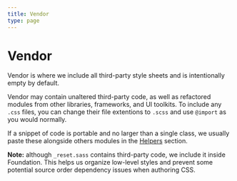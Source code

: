 ```yaml
---
title: Vendor
type: page
---
```


Vendor
======

Vendor is where we include all third-party style sheets and is intentionally empty by default.

Vendor may contain unaltered third-party code, as well as refactored modules from other libraries, frameworks, and UI toolkits. To include any `.css` files, you can change their file extentions to `.scss` and use `@import` as you would normally.

If a snippet of code is portable and no larger than a single class, we usually paste these alongside others modules in the [Helpers][helpers] section.

**Note:** although `_reset.sass` contains third-party code, we include it inside Foundation. This helps us organize low-level styles and prevent some potential source order dependency issues when authoring CSS.


[helpers]: /foundation/helpers/
